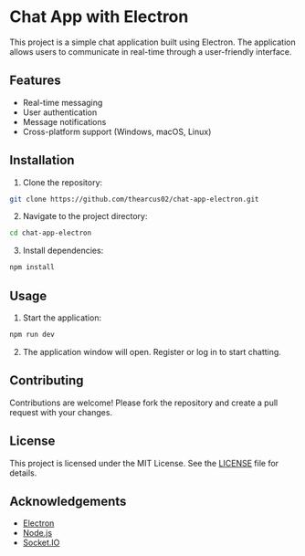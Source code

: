# Chat App with Electron

This project is a simple chat application built using Electron. The application allows users to communicate in real-time through a user-friendly interface.

## Features

- Real-time messaging
- User authentication
- Message notifications
- Cross-platform support (Windows, macOS, Linux)

## Installation

1. Clone the repository:
  ```sh
  git clone https://github.com/thearcus02/chat-app-electron.git
  ```
2. Navigate to the project directory:
  ```sh
  cd chat-app-electron
  ```
3. Install dependencies:
  ```sh
  npm install
  ```

## Usage

1. Start the application:
  ```sh
  npm run dev
  ```
2. The application window will open. Register or log in to start chatting.

## Contributing

Contributions are welcome! Please fork the repository and create a pull request with your changes.

## License

This project is licensed under the MIT License. See the [LICENSE](LICENSE) file for details.

## Acknowledgements

- [Electron](https://www.electronjs.org/)
- [Node.js](https://nodejs.org/)
- [Socket.IO](https://socket.io/)
